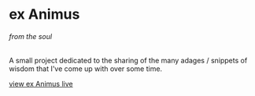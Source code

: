 # ex Animus
###### from the soul

A small project dedicated to the sharing of the many adages / snippets of wisdom that I've come up with over some time.

[view ex Animus live](https://viamedia-developer.github.io/exAnimus/)